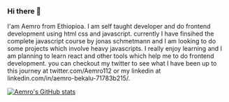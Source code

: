 ### Hi there 👋

I'am Aemro from Ethiopioa. I am self taught developer and do frontend development using html css and javascript. currently I have finsihed the complete javascript course by jonas schmetmann and I am looking to do some projects which involve heavy javascripts. I really enjoy learning and I am planning to learn react and other tools which help me to do frontend development. you can checkout my twitter to see what I have been up to this journey at twitter.com/Aemro112 or my linkedin at linkedin.com/in/aemro-bekalu-71783b215/.

[![Aemro's GitHub stats](https://github-readme-stats.vercel.app/api?username=aemrobe)](https://github.com/anuraghazra/github-readme-stats)


